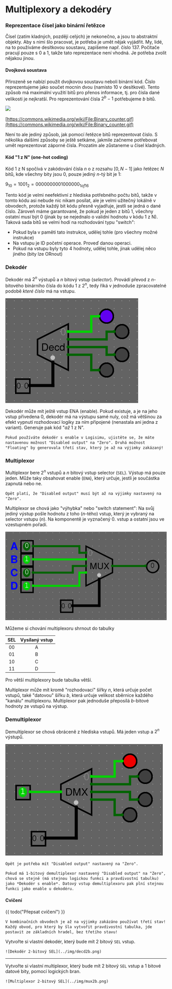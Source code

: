 # Multiplexory a dekodéry

### Reprezentace čísel jako binární řetězce

Čísel (zatím kladných, později celých) je nekonečno, a jsou to abstraktní objekty. Aby s nimi šlo pracovat, je potřeba je umět nějak
vyjádřit. My, lidé, na to používáme desítkovou soustavu, zapíšeme např. číslo 137. Počítače pracují pouze s 0 a 1, takže tato reprezentace není vhodná. Je potřeba zvolit nějakou jinou. 

#### Dvojková soustava

Přirozeně se nabízí použít dvojkovou soustavu neboli binární kód. Číslo reprezentujeme jako součet mocnin dvou (namísto 10 v desítkové). Tento
způsob má maximální využití bitů pro přenos informace, tj. pro čísla dané velikosti je nejkratší. Pro reprezentování čísla $2^b-1$ potřebujeme $b$ bitů.

<img src="https://upload.wikimedia.org/wikipedia/commons/7/75/Binary_counter.gif">

[https://commons.wikimedia.org/wiki/File:Binary_counter.gif](https://commons.wikimedia.org/wiki/File:Binary_counter.gif)


Není to ale jediný způsob, jak pomocí řetězce bitů reprezentovat číslo. S několika dalšími způsoby se ještě setkáme, jakmile začneme
potřebovat umět reprezentovat záporné čísla. Prozatím ale zůstaneme
u čísel kladných.

#### Kód "1 z N" (one-hot coding)

Kód 1 z N spočívá v zakódování čísla $n$ o z rozsahu $\left[ 0, N-1 \right]$ jako řetězec $N$ bitů, kde všechny bity jsou $0$, pouze jediný $n$-tý bit je $1$:

$9_{10} = 1001_2 = 0000000001000000_{1 of 16}$

Tento kód je velmi neefektivní z hlediska potřebného počtu bitů, takže v tomto kódu asi nebude nic nikam posílat, ale je velmi užitečný lokálně v obvodech, protože každý bit kódu přesně vyjadřuje, jestli se jedná o dané číslo. Zároveň máme garantované, že pokud je jeden z bitů $1$, všechny ostatní *musí* být $0$ (jinak by se nejednalo o validní hodnotu v kódu 1 z N). Taková sada bitů se velmi hodí na rozhodování typu "switch":

- Pokud byla v paměti tato instrukce, udělej tohle (pro všechny možné instrukce)
- Na vstupu je ID početní operace. Proveď danou operaci.
- Pokud na vstupu byly tyto 4 hodnoty, udělej tohle, jinak udělej něco jiného (bity lze ORnout)

### Dekodér

Dekodér má $2^n$ výstupů a $n$ bitový vstup (*selector*). Provádí převod z $n$-bitového binárního čísla do kódu 1 z $2^n$, tedy říká v jednoduše zpracovatelné podobě *které číslo* má na vstupu.

<img src="../img/decd.gif">

Dekodér může mít ještě vstup ENA (enable). Pokud existuje, a je na jeho vstup přivedena $0$, dekodér má na výstupu samé nuly, což má většinou za efekt vypnutí rozhodovací logiky za ním připojené (nenastala ani jedna z variant). Generuje pak kód "*až* 1 z N".

```admonish warning
Pokud používáte dekodér s enable v Logisimu, ujistěte se, že máte nastavenou možnost "Disabled output" na "Zero". Druhá možnost "Floating" by generovala třetí stav, který je až na výjimky zakázaný!
```

### Multiplexor

Multiplexor bere $2^n$ vstupů a $n$ bitový vstup selector (`SEL`). Výstup má pouze jeden. Může taky obsahovat enable (`ENA`), který určuje, jestli je součástka zapnutá nebo ne.

```admonish warning
Opět platí, že "Disabled output" musí být až na výjimky nastavený na "Zero".
```

Multiplexor se chová jako "výhybka" nebo "switch statement": Na svůj jediný výstup pošle hodnotu z toho ($n$-tého) vstup, který je vybraný na selector vstupu ($n$). Na komponentě je vyznačený 0. vstup a ostatní jsou ve vzestupném pořadí.

![Multiplexor](../img/mux.gif)

Můžeme si chování multiplexoru shrnout do tabulky

| SEL | Vysílaný vstup |
|:---:|:------------:|
| 00 | A |
| 01 | B |
| 10 | C |
| 11 | D |

Pro větší multiplexory bude tabulka větší.

Multiplexor může mít kromě "rozhodovací" šířky $n$, která určuje počet vstupů, také "datovou" šířku $b$, která určuje velikost sběrnice každého "kanálu" multiplexoru. Multiplexor pak jednoduše přeposílá $b$-bitové hodnoty ze vstupů na výstup.

### Demultiplexor

Demultiplexor se chová obráceně z hlediska vstupů. Má jeden vstup a $2^n$ výstupů.

![Demultiplexor](../img/dmx.gif)

```admonish warning
Opět je potřeba mít "Disabled output" nastavený na "Zero".
```

```admonish info
Pokud má 1-bitový demultiplexor nastavený "Disabled output" na "Zero", chová se stejně (má stejnou logickou funkci a pravdivostní tabulku) jako *Dekodér s enable*. Datový vstup demultiplexoru pak plní stejnou funkci jako enable u dekodéru.
```

#### Cvičení

{{ todo("Přepsat cvičení") }}

```admonish error title="Důležité"
V kombinačních obvodech je až na výjimky zakázáno používat třetí stav! Každý obvod, pro který by šla vytvořit pravdivostní tabulka, jde postavit ze základních hradel, bez třetího stavu!
```

Vytvořte si vlastní dekodér, který bude mít 2 bitový `SEL` vstup.

```admonish done collapsible=true
![Dekodér 2-bitový SEL](../img/decd2b.png)
```

---

Vytvořte si vlastní multiplexor, který bude mít 2 bitový `SEL` vstup a 1 bitové datové bity, pomocí logických bran.

```admonish done collapsible=true
![Multiplexor 2-bitový SEL](../img/mux2b.png)
```
